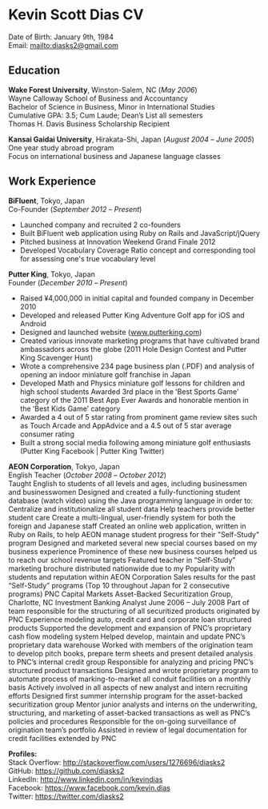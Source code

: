 # Kevin Scott Dias CV

Date of Birth: January 9th, 1984  
Email: <mailto:diasks2@gmail.com>  

## Education

**Wake Forest University**, Winston-Salem, NC (*May* *2006*)  
Wayne Calloway School of Business and Accountancy  
Bachelor of Science in Business, Minor in International Studies  
Cumulative GPA: 3.5; Cum Laude; Dean’s List all semesters  
Thomas H. Davis Business Scholarship Recipient  

**Kansai Gaidai University**, Hirakata-Shi, Japan (*August* *2004* – *June* *2005*)  
One year study abroad program  
Focus on international business and Japanese language classes  

## Work Experience

**BiFluent**, Tokyo, Japan	
Co-Founder (*September 2012* – *Present*)  
* Launched company and recruited 2 co-founders  
* Built BiFluent web application using Ruby on Rails and JavaScript/jQuery  
* Pitched business at Innovation Weekend Grand Finale 2012  
* Developed Vocabulary Coverage Ratio concept and corresponding tool for assessing one's true vocabulary level  

**Putter King**, Tokyo, Japan  
Founder	(*December 2010* – *Present*)  
* Raised ¥4,000,000 in initial capital and founded company in December 2010  
* Developed and released Putter King Adventure Golf app for iOS and Android  
* Designed and launched website (www.putterking.com)  
* Created various innovate marketing programs that have cultivated brand ambassadors across the globe (2011 Hole Design Contest and Putter King Scavenger Hunt)  
* Wrote a comprehensive 234 page business plan (.PDF) and analysis of opening an indoor miniature golf franchise in Japan  
* Developed Math and Physics miniature golf lessons for children and high school students
Awarded 3rd place in the ʻBest Sports Gameʼ category of the 2011 Best App Ever Awards and honorable mention in the ʻBest Kids Gameʼ category  
* Awarded a 4 out of 5 star rating from prominent game review sites such as Touch Arcade and AppAdvice and a 4.5 out of 5 star average consumer rating  
* Built a strong social media following among miniature golf enthusiasts (Putter King Facebook | Putter King Twitter)  

**AEON Corporation**, Tokyo, Japan  
English Teacher	(*October 2008* – *October 2012*)  
Taught English to students of all levels and ages, including businessmen and businesswomen
Designed and created a fully-functioning student database (watch video) using the Java programming language in order to:
Centralize and institutionalize all student data
Help teachers provide better student care
Create a multi-lingual, user-friendly system for both the foreign and Japanese staff
Created an online web application, written in Ruby on Rails, to help AEON manage student progress for their "Self-Study" program
Designed and marketed several new special courses based on my business experience
Prominence of these new business courses helped us to reach our school revenue targets
Featured teacher in “Self-Study” marketing brochure distributed nationwide due to my
Popularity with students and reputation within AEON Corporation
Sales results for the past “Self-Study” programs (Top 10 throughout Japan for 2 consecutive programs)
	PNC Capital Markets Asset-Backed Securitization Group, Charlotte, NC	Investment Banking Analyst	June 2006 – July 2008
Part of team responsible for the structuring of all securitized products originated by PNC
Experience modeling auto, credit card and corporate loan structured products
Supported the development and expansion of PNC’s proprietary cash flow modeling system
Helped develop, maintain and update PNC’s proprietary data warehouse
Worked with members of the origination team to develop pitch books, prepare term sheets and present detailed analysis to PNC’s internal credit group
Responsible for analyzing and pricing PNC’s structured product transactions
Designed and wrote proprietary program to automate process of marking-to-market all conduit facilities on a monthly basis
Actively involved in all aspects of new analyst and intern recruiting efforts
Designed first summer internship program for the asset-backed securitization group
Mentor junior analysts and interns on the underwriting, structuring, and marketing of asset-backed transactions as well as PNC’s policies and procedures
Responsible for the on-going surveillance of origination team’s portfolio
Assisted in review of legal documentation for credit facilities extended by PNC




**Profiles:**  
Stack Overflow: http://stackoverflow.com/users/1276696/diasks2  
GitHub: https://github.com/diasks2  
LinkedIn: http://www.linkedin.com/in/kevindias  
Facebook: https://www.facebook.com/kevin.dias  
Twitter: https://twitter.com/diasks2  